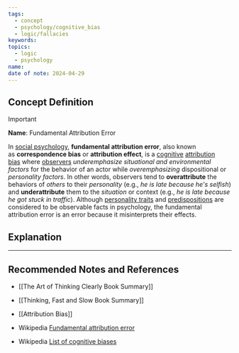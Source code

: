 ```yaml
---
tags:
  - concept
  - psychology/cognitive_bias
  - logic/fallacies
keywords: 
topics:
  - logic
  - psychology
name: 
date of note: 2024-04-29
---
```


## Concept Definition

>[!important]
>**Name**:  Fundamental Attribution Error
>
>In [social psychology](https://en.wikipedia.org/wiki/Social_psychology "Social psychology"), **fundamental attribution error**, also known as **correspondence bias** or **attribution effect**, is a [cognitive](https://en.wikipedia.org/wiki/Cognitive_bias "Cognitive bias") [attribution bias](https://en.wikipedia.org/wiki/Attribution_bias "Attribution bias") where [observers](https://en.wikipedia.org/wiki/Actor%E2%80%93observer_asymmetry "Actor–observer asymmetry") *underemphasize* *situational and environmental factors* for the behavior of an actor while *overemphasizing* dispositional or *personality factors*. In other words, observers tend to **overattribute** the behaviors of *others* to their *personality* (e.g., _he is late because he's selfish_) and **underattribute** them to the *situation* or context (e.g., _he is late because he got stuck in traffic_). Although [personality traits](https://en.wikipedia.org/wiki/Trait_theory "Trait theory") and [predispositions](https://en.wiktionary.org/wiki/predisposition "wikt:predisposition") are considered to be observable facts in psychology, the fundamental attribution error is an error because it misinterprets their effects.



## Explanation





-----------
##  Recommended Notes and References

- [[The Art of Thinking Clearly Book Summary]]
- [[Thinking, Fast and Slow Book Summary]]

- [[Attribution Bias]]

- Wikipedia [Fundamental attribution error](https://en.wikipedia.org/wiki/Fundamental_attribution_error)
- Wikipedia [List of cognitive biases](https://en.wikipedia.org/wiki/List_of_cognitive_biases)